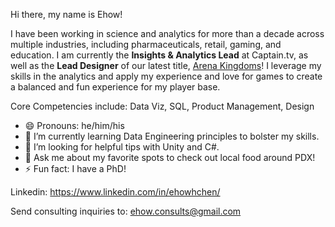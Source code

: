 Hi there, my name is Ehow!

I have been working in science and analytics for more than a decade across multiple industries, including pharmaceuticals, retail, gaming, and education. I am currently the **Insights & Analytics Lead** at Captain.tv, as well as the **Lead Designer** of our latest title, [Arena Kingdoms](https://arenakingdoms.com/)! I leverage my skills in the analytics and apply my experience and love for games to create a balanced and fun experience for my player base.

Core Competencies include: Data Viz, SQL, Product Management, Design

- 😄 Pronouns: he/him/his
- 🌱 I’m currently learning Data Engineering principles to bolster my skills.
- 🤔 I’m looking for helpful tips with Unity and C#.
- 💬 Ask me about my favorite spots to check out local food around PDX!
- ⚡ Fun fact: I have a PhD!

Linkedin: https://www.linkedin.com/in/ehowhchen/

Send consulting inquiries to: ehow.consults@gmail.com
<!--
**EhowC/EhowC** is a ✨ _special_ ✨ repository because its `README.md` (this file) appears on your GitHub profile.

Here are some ideas to get you started:

- 🔭 I’m currently working on ...
- 🌱 I’m currently learning ...
- 👯 I’m looking to collaborate on ...
- 🤔 I’m looking for help with ...
- 💬 Ask me about ...
- 📫 How to reach me: ...
- 😄 Pronouns: ...
- ⚡ Fun fact: ...
-->
